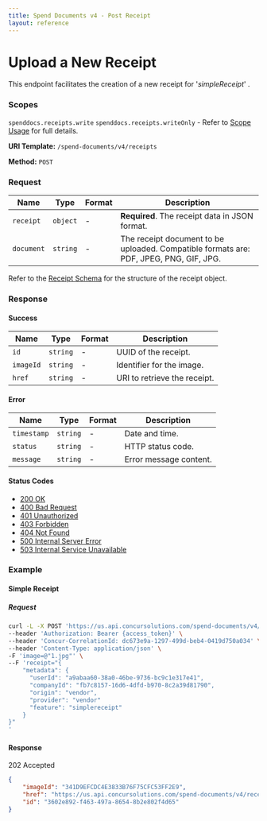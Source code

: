 ```yaml
---
title: Spend Documents v4 - Post Receipt
layout: reference
---
```


# Upload a New Receipt

This endpoint facilitates the creation of a new receipt for '_simpleReceipt_' .

### Scopes
`spenddocs.receipts.write` `spenddocs.receipts.writeOnly`  - Refer to [Scope Usage](#./getting-started.md#scope-usage) for full details.

**URI Template:**  `/spend-documents/v4/receipts`

**Method:** `POST`

### Request

Name|Type|Format|Description
---|---|---|---
`receipt` | `object` |-|**Required**. The receipt data in JSON format.
`document` |`string` |-| The receipt document to be uploaded. Compatible formats are: PDF, JPEG, PNG, GIF, JPG.

Refer to the [Receipt Schema](#./schema) for the structure of the receipt object.

### Response
#### Success

|Name|Type|Format|Description|
|---|---|---|---|
| `id`      | `string` |-| UUID of the receipt.        |
| `imageId` | `string` |-| Identifier for the image.    |
| `href`    | `string` |-| URI to retrieve the receipt. |

#### Error

|Name|Type|Format|Description|
|---|---|---|---|
| `timestamp`  | `string` |-| Date and time.          |
| `status`     | `string` |-| HTTP status code.      |
| `message`    | `string` |-| Error message content.  |

#### Status Codes

- [200 OK](https://developer.mozilla.org/en-US/docs/Web/HTTP/Status/200)
- [400 Bad Request](https://developer.mozilla.org/en-US/docs/Web/HTTP/Status/400)
- [401 Unauthorized](https://developer.mozilla.org/en-US/docs/Web/HTTP/Status/401)
- [403 Forbidden](https://developer.mozilla.org/en-US/docs/Web/HTTP/Status/403)
- [404 Not Found](https://developer.mozilla.org/en-US/docs/Web/HTTP/Status/404)
- [500 Internal Server Error](https://developer.mozilla.org/en-US/docs/Web/HTTP/Status/500)
- [503 Internal Service Unavailable](https://developer.mozilla.org/en-US/docs/Web/HTTP/Status/503)


### Example

#### Simple Receipt

##### Request

```bash
curl -L -X POST 'https://us.api.concursolutions.com/spend-documents/v4/receipts' \ 
--header 'Authorization: Bearer {access_token}' \
--header 'Concur-CorrelationId: dc673e9a-1297-499d-beb4-0419d750a034' \
--header 'Content-Type: application/json' \
-F 'image=@"1.jpg"' \
--F 'receipt="{
    "metadata": {
      "userId": "a9abaa60-38a0-46be-9736-bc9c1e317e41",
      "companyId": "fb7c8157-16d6-4dfd-b970-8c2a39d81790",
      "origin": "vendor",
      "provider": "vendor"
      "feature": "simplereceipt"
    }
}"
' 
```

#### Response

202 Accepted
```json
{
    "imageId": "341D9EFCDC4E3833B76F75CFC53FF2E9",
    "href": "https://us.api.concursolutions.com/spend-documents/v4/receipts/3602e892-f463-497a-8654-8b2e802f4d65",
    "id": "3602e892-f463-497a-8654-8b2e802f4d65"
}
```
